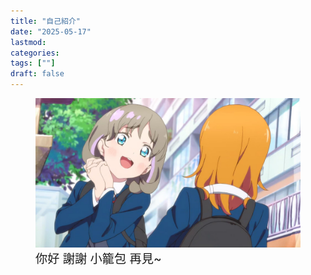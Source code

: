 ```yaml
---
title: "自己紹介"
date: "2025-05-17"
lastmod:
categories:
tags: [""]
draft: false
---
```


<figure>
  <img class="thumbnailshadow" src="img/keke.jpg" width="450" alt="" />
  <figcaption style="font-size: 1.2rem;">你好 謝謝 小籠包 再見~</figcaption>
</figure>
